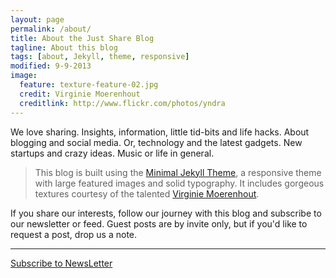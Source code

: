 ```yaml
---
layout: page
permalink: /about/
title: About the Just Share Blog
tagline: About this blog
tags: [about, Jekyll, theme, responsive]
modified: 9-9-2013
image:
  feature: texture-feature-02.jpg
  credit: Virginie Moerenhout
  creditlink: http://www.flickr.com/photos/yndra
---
```


We love sharing. Insights, information, little tid-bits and life hacks. About blogging and social media. Or, technology and the latest gadgets. New startups and crazy ideas. Music or life in general.



> This blog is built using the [Minimal Jekyll Theme](https://github.com/arg0s/minimal-jekyll-theme), a responsive  theme with large featured images and solid typography. It includes gorgeous textures courtesy of the talented [Virginie Moerenhout](http://www.flickr.com/photos/yndra).


If you share our interests, follow our journey with this blog and subscribe to our newsletter or feed. Guest posts are by invite only, but if you'd like to request a post, drop us a note.

*****

<a markdown="0" href="{{ site.url }}" class="btn">Subscribe to NewsLetter</a>

